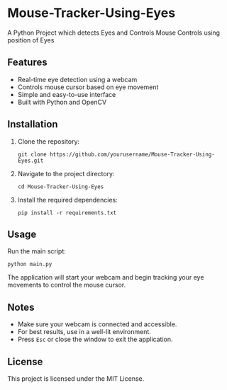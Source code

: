# Mouse-Tracker-Using-Eyes
A Python Project which detects Eyes and Controls Mouse Controls using position of Eyes

## Features

- Real-time eye detection using a webcam
- Controls mouse cursor based on eye movement
- Simple and easy-to-use interface
- Built with Python and OpenCV

## Installation

1. Clone the repository:
    ```
    git clone https://github.com/yourusername/Mouse-Tracker-Using-Eyes.git
    ```
2. Navigate to the project directory:
    ```
    cd Mouse-Tracker-Using-Eyes
    ```
3. Install the required dependencies:
    ```
    pip install -r requirements.txt
    ```

## Usage

Run the main script:
```
python main.py
```
The application will start your webcam and begin tracking your eye movements to control the mouse cursor.

## Notes

- Make sure your webcam is connected and accessible.
- For best results, use in a well-lit environment.
- Press `Esc` or close the window to exit the application.

## License

This project is licensed under the MIT License.